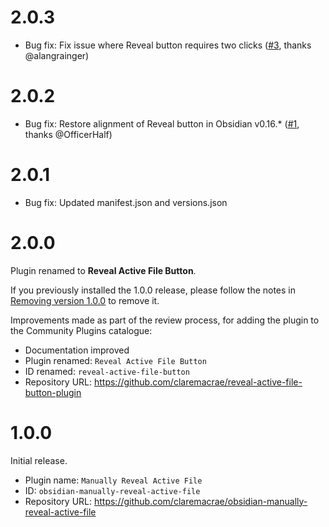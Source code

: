 # 2.0.3

* Bug fix: Fix issue where Reveal button requires two clicks ([#3](https://github.com/claremacrae/reveal-active-file-button-plugin/pull/3), thanks @alangrainger)

# 2.0.2

* Bug fix: Restore alignment of Reveal button in Obsidian v0.16.* ([#1](https://github.com/claremacrae/reveal-active-file-button-plugin/pull/1), thanks @OfficerHalf)

# 2.0.1

* Bug fix: Updated manifest.json and versions.json

# 2.0.0

Plugin renamed to **Reveal Active File Button**.

If you previously installed the 1.0.0 release, please follow the notes in [Removing version 1.0.0](docs/RemoveV100.md) to remove it.

Improvements made as part of the review process, for adding the plugin to the Community Plugins catalogue:

* Documentation improved
* Plugin renamed: `Reveal Active File Button`
* ID renamed: `reveal-active-file-button`
* Repository URL: https://github.com/claremacrae/reveal-active-file-button-plugin

# 1.0.0

Initial release. 

* Plugin name: `Manually Reveal Active File`
* ID: `obsidian-manually-reveal-active-file`
* Repository URL: https://github.com/claremacrae/obsidian-manually-reveal-active-file
